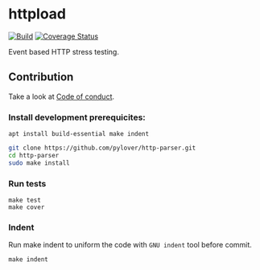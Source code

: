 # httpload

[![Build](https://github.com/dobisel/httpload/actions/workflows/build.yml/badge.svg)](https://github.com/dobisel/httpload/actions/workflows/build.yml)
[![Coverage Status](https://coveralls.io/repos/github/dobisel/httpload/badge.svg)](https://coveralls.io/github/dobisel/httpload)

Event based HTTP stress testing. 


## Contribution

Take a look at [Code of conduct](CODE_OF_CONDUCT.md).


### Install development prerequicites:

```shell
apt install build-essential make indent
```

```bash
git clone https://github.com/pylover/http-parser.git
cd http-parser
sudo make install
```

### Run tests

```shell
make test
make cover
```

### Indent

Run make indent to uniform the code with `GNU indent` tool before commit.

```shell
make indent
```

